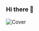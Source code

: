 ### Hi there 👋

<!--
**RomanBeldent/RomanBeldent** is a ✨ _special_ ✨ repository because its `README.md` (this file) appears on your GitHub profile.

Here are some ideas to get you started:

- 🔭 I’m currently working on ...
- 🌱 I’m currently learning ...
- 👯 I’m looking to collaborate on ...
- 🤔 I’m looking for help with ...
- 💬 Ask me about ...
- 📫 How to reach me: ...
- 😄 Pronouns: ...
- ⚡ Fun fact: ...
-->

![Cover](https://github.com/RomanBeldent/RomanBeldent/blob/master/img/snow-mountains-pine-trees-clear-sky-clouds-sunset-mountain-6016x3384-2448.jpg)
